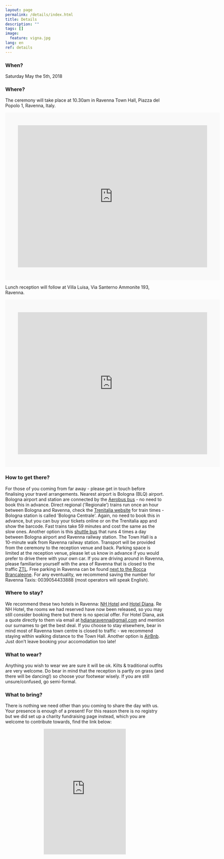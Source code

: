 ```yaml
---
layout: page
permalink: /details/index.html
title: Details
description: ""
tags: []
image:
  feature: vigna.jpg
lang: en
ref: details
---
```



### When?   

Saturday May the 5th, 2018

### Where?   

The ceremony will take place at 10.30am in Ravenna Town Hall, Piazza del Popolo 1, Ravenna, Italy.
<div class="google-maps">
    <iframe src="https://www.google.com/maps/embed?pb=!1m14!1m8!1m3!1d552718.9721252556!2d11.811229583592342!3d44.43532089113919!3m2!1i1024!2i768!4f13.1!3m3!1m2!1s0x0%3A0xbe4eda259187bc7b!2sComune+di+Ravenna!5e0!3m2!1sen!2suk!4v1487937797713" width="600" height="450" frameborder="0" style="border:40px solid #f9f9f9" allowfullscreen></iframe>
</div>  
   
Lunch reception will follow at Villa Luisa, Via Santerno Ammonite 193, Ravenna.   
<div class="google-maps">
    <iframe src="https://www.google.com/maps/embed?pb=!1m18!1m12!1m3!1d11393.051153778155!2d12.06609052031141!3d44.4482824200331!2m3!1f0!2f0!3f0!3m2!1i1024!2i768!4f13.1!3m3!1m2!1s0x477e0726cc087ee7%3A0xcd71323400c1ad51!2sVia+Santerno+Ammonite%2C+193%2C+48124+Ravenna+RA!5e0!3m2!1sen!2sit!4v1495557784304" width="600" height="450" frameborder="0" style="border:40px solid #f9f9f9" allowfullscreen></iframe>
</div>


### How to get there?   
For those of you coming from far away - please get in touch before finalising your travel arrangements. Nearest airport is Bologna (BLQ) airport. Bologna airport and station are connected by the [Aerobus bus](https://aerobus.bo.it/en) - no need to book this in advance. Direct regional ('Regionale') trains run once an hour between Bologna and Ravenna, check the [Trenitalia website](http://www.trenitalia.com/tcom-en) for train times - Bologna station is called 'Bologna Centrale'. Again, no need to book this in advance, but you can buy your tickets online or on the Trenitalia app and show the barcode. Fast trains take 59 minutes and cost the same as the slow ones. Another option is this [shuttle bus](http://www.shuttlecrab.it/index_en.php) that runs 4 times a day between Bologna airport and Ravenna railway station. The Town Hall is a 10-minute walk from Ravenna railway station. Transport will be provided from the ceremony to the reception venue and back. Parking space is limited at the reception venue, please let us know in advance if you would prefer to drive there with your own car. If you are driving around in Ravenna, please familiarise yourself with the area of Ravenna that is closed to the traffic [ZTL](http://www.turismo.ra.it/eng/Travel/Getting-around/Limited-traffic-zones-(ZTL)). Free parking in Ravenna can be found [next to the Rocca Brancaleone](https://goo.gl/maps/ap1VQKKn2M32). For any eventuality, we recommend saving the number for Ravenna Taxis: 0039054433888 (most operators will speak English).

### Where to stay?   
We recommend these two hotels in Ravenna: [NH Hotel](https://www.nh-hotels.com/hotel/nh-ravenna) and [Hotel Diana](http://www.hoteldiana.ra.it/). Re NH Hotel, the rooms we had reserved have now been released, so you may still consider booking there but there is no special offer. For Hotel Diana, ask a quote directly to them via email at hdianaravenna@gmail.com and mention our surnames to get the best deal. If you choose to stay elsewhere, bear in mind most of Ravenna town centre is closed to traffic - we recommend staying within walking distance to the Town Hall. Another option is [AirBnb](https://www.airbnb.com/). Just don't leave booking your accomodation too late!      

### What to wear?   
Anything you wish to wear we are sure it will be ok. Kilts & traditional outfits are very welcome. Do bear in mind that the reception is partly on grass (and there will be dancing!) so choose your footwear wisely. If you are still unsure/confused, go semi-formal.

### What to bring?
There is nothing we need other than you coming to share the day with us. Your presence is enough of a present! For this reason there is no registry but we did set up a charity fundraising page instead, which you are welcome to contribute towards, find the link below:   
<div align="center">
<iframe src="https://www.youcaring.com/fundraiser-widget.aspx?frid=766405" width="260" height="398" frameborder="0"></iframe>
</div>






